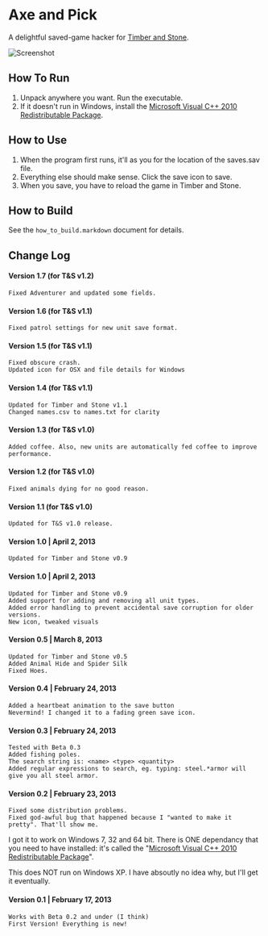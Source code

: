Axe and Pick
============
A delightful saved-game hacker for [Timber and Stone][1].

![Screenshot](http://i.imgur.com/PUh7DHPl.png "Axe and Pick main screen")

How To Run
---------------------------
1. Unpack anywhere you want. Run the executable.
2. If it doesn't run in Windows, install the [Microsoft Visual C++ 2010 Redistributable Package][2].

How to Use
---------------------------
1. When the program first runs, it'll as you for the location of the saves.sav file.
2. Everything else should make sense. Click the save icon to save.
3. When you save, you have to reload the game in Timber and Stone.

How to Build
---------------------------
See the `how_to_build.markdown` document for details.

Change Log
---------------------------
#### Version 1.7 (for T&S v1.2)
    Fixed Adventurer and updated some fields.

#### Version 1.6 (for T&S v1.1)
    Fixed patrol settings for new unit save format.

#### Version 1.5 (for T&S v1.1)
    Fixed obscure crash.
    Updated icon for OSX and file details for Windows

#### Version 1.4 (for T&S v1.1)
    Updated for Timber and Stone v1.1
    Changed names.csv to names.txt for clarity

#### Version 1.3 (for T&S v1.0)
    Added coffee. Also, new units are automatically fed coffee to improve performance.

#### Version 1.2 (for T&S v1.0)
    Fixed animals dying for no good reason.

#### Version 1.1 (for T&S v1.0)
    Updated for T&S v1.0 release.

#### Version 1.0 | April 2, 2013
    Updated for Timber and Stone v0.9

#### Version 1.0 | April 2, 2013
    Updated for Timber and Stone v0.9
    Added support for adding and removing all unit types.
    Added error handling to prevent accidental save corruption for older versions.
    New icon, tweaked visuals

#### Version 0.5 | March 8, 2013
    Updated for Timber and Stone v0.5
    Added Animal Hide and Spider Silk
    Fixed Hoes.

#### Version 0.4 | February 24, 2013
    Added a heartbeat animation to the save button
    Nevermind! I changed it to a fading green save icon.

#### Version 0.3 | February 24, 2013
    Tested with Beta 0.3
    Added fishing poles.
    The search string is: <name> <type> <quantity>
    Added regular expressions to search, eg. typing: steel.*armor will give you all steel armor.


#### Version 0.2 | February 23, 2013
    Fixed some distribution problems.
    Fixed god-awful bug that happened because I "wanted to make it pretty". That'll show me.

I got it to work on Windows 7, 32 and 64 bit. There is ONE dependancy that you need to have installed: it's called the "[Microsoft Visual C++ 2010 Redistributable Package][2]".

This does NOT run on Windows XP. I have absoutly no idea why, but I'll get it eventually.

#### Version 0.1 | February 17, 2013
    Works with Beta 0.2 and under (I think)
    First Version! Everything is new!

[1]: http://www.timberandstonegame.com/ "Timber and Stone"
[2]: http://www.microsoft.com/en-us/download/details.aspx?id=5555 "Microsoft Visual C++ 2010 Redistributable Package"
